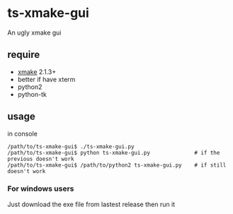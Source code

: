 # ts-xmake-gui
An ugly xmake gui

## require

* [xmake](https://github.com/tboox/xmake) 2.1.3+
* better if have xterm
* python2
* python-tk

## usage
in console
```
/path/to/ts-xmake-gui$ ./ts-xmake-gui.py
/path/to/ts-xmake-gui$ python ts-xmake-gui.py              # if the previous doesn't work
/path/to/ts-xmake-gui$ /path/to/python2 ts-xmake-gui.py    # if still doesn't work
```

### For windows users
Just download the exe file from lastest release then run it
